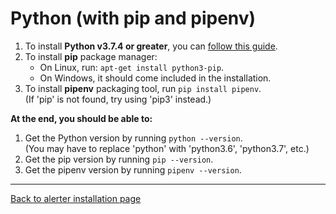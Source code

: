 # Python (with pip and pipenv)

1. To install **Python v3.7.4 or greater**, you can [follow this guide](https://realpython.com/installing-python/).
2. To install **pip** package manager:
    - On Linux, run: `apt-get install python3-pip`.
    - On Windows, it should come included in the installation.
3. To install **pipenv** packaging tool, run `pip install pipenv`.  
 (If 'pip' is not found, try using 'pip3' instead.)

**At the end, you should be able to:**
1. Get the Python version by running `python --version`.  
 (You may have to replace 'python' with 'python3.6', 'python3.7', etc.)
2. Get the pip version by running `pip --version`.
3. Get the pipenv version by running `pipenv --version`.

---
[Back to alerter installation page](INSTALL_AND_RUN.md)